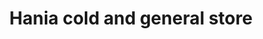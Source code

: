 ---
title: "Hania cold and general store"
url: /karachi/hania-cold-and-general-store/
shop: general
---